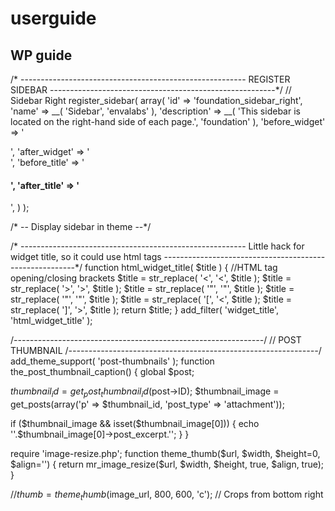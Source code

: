 userguide
=========

WP guide
--


/* --------------------------------------------------------
REGISTER SIDEBAR 
--------------------------------------------------------*/
// Sidebar Right
register_sidebar( array(
	'id' => 'foundation_sidebar_right',
	'name' => __( 'Sidebar', 'envalabs' ),
	'description' => __( 'This sidebar is located on the right-hand side of each page.', 'foundation' ),
	'before_widget' => '<div class="widget">',
	'after_widget' => '</div><div class="clear"></div>',
	'before_title' => '<h4 class="w_title">',
	'after_title' => '</h4>',
) );

/* --
Display sidebar in theme
--*/
<?php if ( function_exists('dynamic_sidebar') && dynamic_sidebar('Sidebar') ) : else : ?><?php endif; ?>


/* --------------------------------------------------------
Little hack for widget title, so  it could use html tags 
--------------------------------------------------------*/
function html_widget_title( $title ) {
//HTML tag opening/closing brackets
$title = str_replace( '&lt;', '<', $title );
$title = str_replace( '&gt;', '>', $title );
$title = str_replace( '&quot;', '"', $title );
$title = str_replace( '"', '"', $title );
$title = str_replace( '[', '<', $title );
$title = str_replace( ']', '>', $title );
return $title;
}
add_filter( 'widget_title', 'html_widget_title' );


/*--------------------------------------------------------------*/
// POST THUMBNAIL
/*--------------------------------------------------------------*/
add_theme_support( 'post-thumbnails' ); 
function the_post_thumbnail_caption() {
  global $post;

  $thumbnail_id    = get_post_thumbnail_id($post->ID);
  $thumbnail_image = get_posts(array('p' => $thumbnail_id, 'post_type' => 'attachment'));

  if ($thumbnail_image && isset($thumbnail_image[0])) {
    echo '<span>'.$thumbnail_image[0]->post_excerpt.'</span>';
  }
}



require 'image-resize.php';
function theme_thumb($url, $width, $height=0, $align='') {
  return mr_image_resize($url, $width, $height, true, $align, true);
}

//$thumb = theme_thumb($image_url, 800, 600, 'c'); // Crops from bottom right



